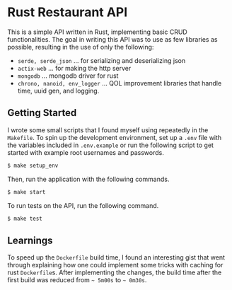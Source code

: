# Rust Restaurant API

This is a simple API written in Rust, implementing basic CRUD functionalities.
The goal in writing this API was to use as few libraries as possible, resulting in the use of only the following:

- `serde, serde_json` ... for serializing and deserializing json
- `actix-web` ... for making the http server
- `mongodb` ... mongodb driver for rust
- `chrono, nanoid, env_logger` ... QOL improvement libraries that handle time, uuid gen, and logging.

## Getting Started

I wrote some small scripts that I found myself using repeatedly in the `Makefile`.
To spin up the development environment, set up a `.env` file with the variables included in `.env.example` or run the
following script to get started with example root usernames and passwords.

```bash
$ make setup_env
```

Then, run the application with the following commands.

```bash
$ make start
```

To run tests on the API, run the following command.

```bash
$ make test
```

## Learnings

To speed up the `Dockerfile` build time, I found an interesting gist that went through explaining how one could
implement some tricks with caching for rust `Dockerfile`s. After implementing the changes, the build time after the
first build was reduced from `~ 5m00s` to `~ 0m30s`.
